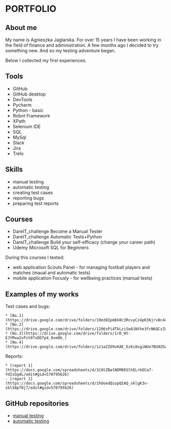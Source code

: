 # PORTFOLIO
## About me
My name is Agnieszka Jaglarska. For over 15 years I have been working in the field of finance and administration. A few months ago I decided to try something new. And so my testing adventure began. 

Below I collected my first experiences. 

## Tools
* GitHub
* GitHub desktop
* DevTools
* Pycharm
* Python - basic
* Robot Framework
* XPath
* Selenium IDE
* SQL
* MySql
* Slack
* Jira
* Trelo

## Skills
* manual testing
* automatic testing
* creating test cases
* reporting bugs
* preparing test reports

## Courses
* DareIT_challenge Become a Manual Tester
* DareIT_challenge Automatic Tests+Python
* DareIT_challenge Build your self-efficacy (change your career path)
* Udemy Microsoft SQL for Beginners

During this courses I tested:
  - web application Scouts Panel - for managing football players and matches (maual and automatic tests) 
  - mobile application Focusly - for wellbeing practices (manual tests)

## Examples of my works
  Test cases and bugs:
  
    * [No.1](https://drive.google.com/drive/folders/19m38Ipmbk0c3RcvyCz4pK36jrv8c4u58)
    * [No.2](https://drive.google.com/drive/folders/1206sPi4TkLziSeA1Nthe3fcN6QCzZqOg)
    * [No.3](https://drive.google.com/drive/folders/1rD_Ht-EJYMxw2vPzt8TxDD7p4_8vmOb_)
    * [No.4](https://drive.google.com/drive/folders/1z1aZIO9vKAE_Ez6i0xgiWUe7BU0ZGokb)
  
  Reports:
  
    * [report 1](https://docs.google.com/spreadsheets/d/1C0tZBalNDM8EGlhELrbOCa7-YdIxGgdL/edit#gid=570795626)
    - [report 1](https://docs.google.com/spreadsheets/d/1hOoedQiopQIAQ_oklgK3v-sblS8pf0j7/edit#gid=570795626)
    
## GitHub repositories

* [manual testing](https://github.com/AgaJot/challenge_portfolio_aga)
* [automatic testing](https://github.com/AgaJot/challenge_portfolio_TA_aga)
